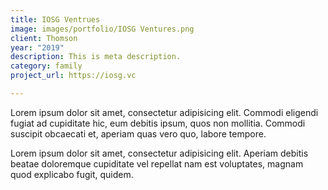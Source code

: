 ```yaml
---
title: IOSG Ventrues
image: images/portfolio/IOSG Ventures.png
client: Thomson
year: "2019"
description: This is meta description.
category: family
project_url: https://iosg.vc

---
```

Lorem ipsum dolor sit amet, consectetur adipisicing elit. Commodi eligendi fugiat ad cupiditate hic, eum debitis ipsum, quos non mollitia. Commodi suscipit obcaecati et, aperiam quas vero quo, labore tempore.

Lorem ipsum dolor sit amet, consectetur adipisicing elit. Aperiam debitis beatae doloremque cupiditate vel repellat nam est voluptates, magnam quod explicabo fugit, quidem.